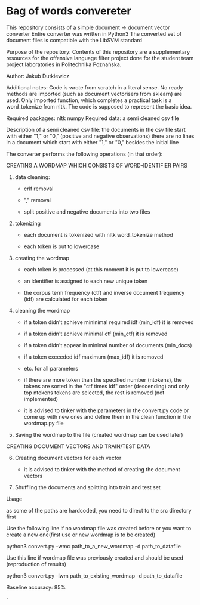 # Bag of words convereter

This repository consists of a simple document -> document vector converter
Entire converter was written in Python3
The converted set of document files is compatible with the LibSVM standard

Purpose of the repository:
   Contents of this repository are a supplementary resources for the offensive language filter project done for the student team project laboratories in Politechnika Poznańska.

Author:
   Jakub Dutkiewicz
    
Additional notes:
   Code is wrote from scratch in a literal sense. No ready methods are imported (such as document vectorisers from sklearn) are used. Only imported function, which completes a practical task is a word_tokenize from nltk. The code is supposed to represent the basic idea.

Required packages:
  nltk
  numpy
Required data:
  a semi cleaned csv file

Description of a semi cleaned csv file:
  the documents in the csv file start with either "1," or "0," (positive and negative observations)
  there are no lines in a document which start with either "1," or "0," besides the initial line
  
The converter performs the following operations (in that order):

CREATING A WORDMAP WHICH CONSISTS OF WORD-IDENTIFIER PAIRS

1. data cleaning:

    - crlf removal
    
    - "," removal
    
    - split positive and negative documents into two files
    
2. tokenizing

    - each document is tokenized with nltk word_tokenize method
    
    - each token is put to lowercase
    
3. creating the wordmap

    - each token is processed (at this moment it is put to lowercase)
    
    - an identifier is assigned to each new unique token
    
    - the corpus term frequency (ctf) and inverse document frequency (idf) are calculated for each token
    
4. cleaning the wordmap

    - if a token didn't achieve mininimal required idf (min_idf) it is removed
    
    - if a token didn't achieve minimal ctf (min_ctf) it is removed
    
    - if a token didn't appear in minimal number of documents (min_docs)
    
    - if a token exceeded idf maximum (max_idf) it is removed
    
    - etc. for all parameters
    
    - if there are more token than the specified number (ntokens), the tokens are sorted in the "ctf times idf" order (descending) and only top ntokens tokens are selected, the rest is removed (not implemented)
     
    - it is advised to tinker with the parameters in the convert.py code or come up with new ones and define them in the clean function in the wordmap.py file
     
     
5. Saving the wordmap to the file (created wordmap can be used later)
    
CREATING DOCUMENT VECTORS AND TRAIN/TEST DATA
    
6. Creating document vectors for each vector

     - it is advised to tinker with the method of creating the document vectors

7. Shuffling the documents and splitting into train and test set

Usage

as some of the paths are hardcoded, you need to direct to the src directory first

Use the following line if no wordmap file was created before or you want to create a new one(first use or new wordmap is to be created)

python3 convert.py -wmc path_to_a_new_wordmap -d path_to_datafile

Use this line if wordmap file was previously created and should be used (reproduction of results)

python3 convert.py -lwm path_to_existing_wordmap -d path_to_datafile

Baseline accuracy: 85%



    - 
